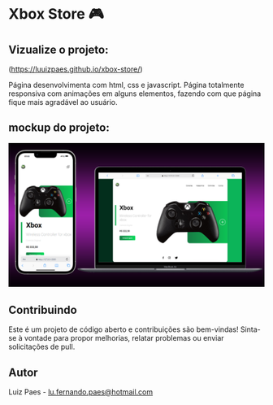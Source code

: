 # Xbox Store 🎮

## Vizualize o projeto:
(https://luuizpaes.github.io/xbox-store/)

<p>Página desenvolvimenta com html, css e  javascript. Página totalmente responsiva com animações em alguns elementos, fazendo com que página fique mais agradável ao usuário.</p>

## mockup do projeto:
<img src="https://github.com/LuuizPaes/xbox-store/blob/main/assets/mockup-projeto.png?raw=true" alt="mockup-projeto">

## Contribuindo

Este é um projeto de código aberto e contribuições são bem-vindas! Sinta-se à vontade para propor melhorias, relatar problemas ou enviar solicitações de pull.

## Autor

Luiz Paes - lu.fernando.paes@hotmail.com

